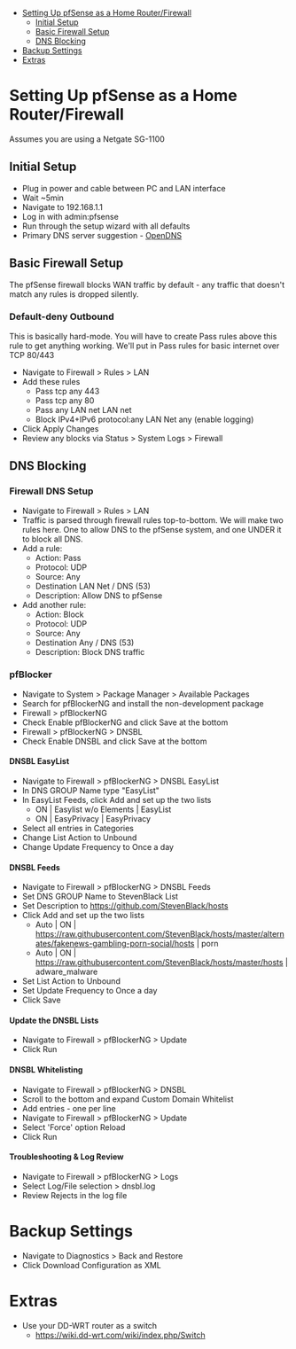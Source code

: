 - [Setting Up pfSense as a Home Router/Firewall](#setting-up-pfsense-as-a-home-routerfirewall)
  - [Initial Setup](#initial-setup)
  - [Basic Firewall Setup](#basic-firewall-setup)
  - [DNS Blocking](#dns-blocking)
- [Backup Settings](#backup-settings)
- [Extras](#extras)

# Setting Up pfSense as a Home Router/Firewall
Assumes you are using a Netgate SG-1100

## Initial Setup
- Plug in power and cable between PC and LAN interface
- Wait ~5min
- Navigate to 192.168.1.1
- Log in with admin:pfsense
- Run through the setup wizard with all defaults
- Primary DNS server suggestion - [OpenDNS](https://support.opendns.com/hc/en-us/articles/228006047-Generalized-Router-Configuration-Instructions)

## Basic Firewall Setup
The pfSense firewall blocks WAN traffic by default - any traffic that doesn't match any rules is dropped silently.

### Default-deny Outbound
This is basically hard-mode. You will have to create Pass rules above this rule to get anything working. We'll put in Pass rules for basic internet over TCP 80/443

- Navigate to Firewall > Rules > LAN
- Add these rules
  - Pass tcp any 443
  - Pass tcp any 80
  - Pass any LAN net LAN net
  - Block IPv4+IPv6 protocol:any LAN Net any (enable logging)
- Click Apply Changes
- Review any blocks via Status > System Logs > Firewall


## DNS Blocking

### Firewall DNS Setup
- Navigate to Firewall > Rules > LAN
- Traffic is parsed through firewall rules top-to-bottom. We will make two rules here. One to allow DNS to the pfSense system, and one UNDER it to block all DNS.
- Add a rule:
  - Action: Pass
  - Protocol: UDP
  - Source: Any
  - Destination LAN Net / DNS (53)
  - Description: Allow DNS to pfSense
- Add another rule:
  - Action: Block
  - Protocol: UDP
  - Source: Any
  - Destination Any / DNS (53)
  - Description: Block DNS traffic

### pfBlocker
- Navigate to System > Package Manager > Available Packages
- Search for pfBlockerNG and install the non-development package
- Firewall > pfBlockerNG
- Check Enable pfBlockerNG and click Save at the bottom
- Firewall > pfBlockerNG > DNSBL
- Check Enable DNSBL and click Save at the bottom

#### DNSBL EasyList
- Navigate to Firewall > pfBlockerNG > DNSBL EasyList
- In DNS GROUP Name type "EasyList"
- In EasyList Feeds, click Add and set up the two lists
  - ON | Easylist w/o Elements | EasyList
  - ON | EasyPrivacy | EasyPrivacy
- Select all entries in Categories
- Change List Action to Unbound
- Change Update Frequency to Once a day

#### DNSBL Feeds
- Navigate to Firewall > pfBlockerNG > DNSBL Feeds
- Set DNS GROUP Name to StevenBlack List
- Set Description to https://github.com/StevenBlack/hosts
- Click Add and set up the two lists
    - Auto | ON | https://raw.githubusercontent.com/StevenBlack/hosts/master/alternates/fakenews-gambling-porn-social/hosts | porn
    - Auto | ON | https://raw.githubusercontent.com/StevenBlack/hosts/master/hosts | adware_malware
- Set List Action to Unbound
- Set Update Frequency to Once a day
- Click Save

#### Update the DNSBL Lists
- Navigate to Firewall > pfBlockerNG > Update
- Click Run

#### DNSBL Whitelisting
- Navigate to Firewall > pfBlockerNG > DNSBL
- Scroll to the bottom and expand Custom Domain Whitelist
- Add entries - one per line
- Navigate to Firewall > pfBlockerNG > Update
- Select 'Force' option Reload
- Click Run

#### Troubleshooting & Log Review
- Navigate to Firewall > pfBlockerNG > Logs
- Select Log/File selection > dnsbl.log
- Review Rejects in the log file

# Backup Settings
- Navigate to Diagnostics > Back and Restore
- Click Download Configuration as XML


# Extras
- Use your DD-WRT router as a switch
  - https://wiki.dd-wrt.com/wiki/index.php/Switch



